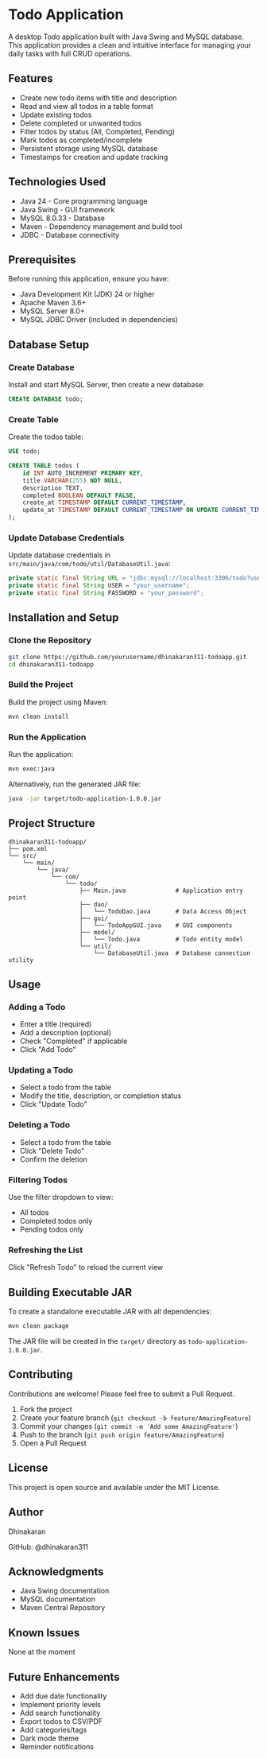 # Todo Application

A desktop Todo application built with Java Swing and MySQL database. This application provides a clean and intuitive interface for managing your daily tasks with full CRUD operations.

## Features

- Create new todo items with title and description
- Read and view all todos in a table format
- Update existing todos
- Delete completed or unwanted todos
- Filter todos by status (All, Completed, Pending)
- Mark todos as completed/incomplete
- Persistent storage using MySQL database
- Timestamps for creation and update tracking

## Technologies Used

- Java 24 - Core programming language
- Java Swing - GUI framework
- MySQL 8.0.33 - Database
- Maven - Dependency management and build tool
- JDBC - Database connectivity

## Prerequisites

Before running this application, ensure you have:

- Java Development Kit (JDK) 24 or higher
- Apache Maven 3.6+
- MySQL Server 8.0+
- MySQL JDBC Driver (included in dependencies)

## Database Setup

### Create Database

Install and start MySQL Server, then create a new database:

```sql
CREATE DATABASE todo;
```

### Create Table

Create the todos table:

```sql
USE todo;

CREATE TABLE todos (
    id INT AUTO_INCREMENT PRIMARY KEY,
    title VARCHAR(255) NOT NULL,
    description TEXT,
    completed BOOLEAN DEFAULT FALSE,
    create_at TIMESTAMP DEFAULT CURRENT_TIMESTAMP,
    update_at TIMESTAMP DEFAULT CURRENT_TIMESTAMP ON UPDATE CURRENT_TIMESTAMP
);
```

### Update Database Credentials

Update database credentials in `src/main/java/com/todo/util/DatabaseUtil.java`:

```java
private static final String URL = "jdbc:mysql://localhost:3306/todo?useSSL=true&serverTimezone=UTC";
private static final String USER = "your_username";
private static final String PASSWORD = "your_password";
```

## Installation and Setup

### Clone the Repository

```bash
git clone https://github.com/yourusername/dhinakaran311-todoapp.git
cd dhinakaran311-todoapp
```

### Build the Project

Build the project using Maven:

```bash
mvn clean install
```

### Run the Application

Run the application:

```bash
mvn exec:java
```

Alternatively, run the generated JAR file:

```bash
java -jar target/todo-application-1.0.0.jar
```

## Project Structure

```
dhinakaran311-todoapp/
├── pom.xml
└── src/
    └── main/
        └── java/
            └── com/
                └── todo/
                    ├── Main.java              # Application entry point
                    ├── dao/
                    │   └── TodoDao.java       # Data Access Object
                    ├── gui/
                    │   └── TodoAppGUI.java    # GUI components
                    ├── model/
                    │   └── Todo.java          # Todo entity model
                    └── util/
                        └── DatabaseUtil.java  # Database connection utility
```

## Usage

### Adding a Todo

- Enter a title (required)
- Add a description (optional)
- Check "Completed" if applicable
- Click "Add Todo"

### Updating a Todo

- Select a todo from the table
- Modify the title, description, or completion status
- Click "Update Todo"

### Deleting a Todo

- Select a todo from the table
- Click "Delete Todo"
- Confirm the deletion

### Filtering Todos

Use the filter dropdown to view:
- All todos
- Completed todos only
- Pending todos only

### Refreshing the List

Click "Refresh Todo" to reload the current view

## Building Executable JAR

To create a standalone executable JAR with all dependencies:

```bash
mvn clean package
```

The JAR file will be created in the `target/` directory as `todo-application-1.0.0.jar`.

## Contributing

Contributions are welcome! Please feel free to submit a Pull Request.

1. Fork the project
2. Create your feature branch (`git checkout -b feature/AmazingFeature`)
3. Commit your changes (`git commit -m 'Add some AmazingFeature'`)
4. Push to the branch (`git push origin feature/AmazingFeature`)
5. Open a Pull Request

## License

This project is open source and available under the MIT License.

## Author

Dhinakaran

GitHub: @dhinakaran311

## Acknowledgments

- Java Swing documentation
- MySQL documentation
- Maven Central Repository

## Known Issues

None at the moment

## Future Enhancements

- Add due date functionality
- Implement priority levels
- Add search functionality
- Export todos to CSV/PDF
- Add categories/tags
- Dark mode theme
- Reminder notifications
